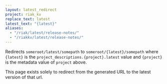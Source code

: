 ```yaml
---
layout: latest_redirect
project: riak_kv
replace_text: latest
latest_text: "{latest}"
aliases:
  - "/riak/latest/release-notes/"
  - "/riakkv/latest/release-notes/"
---
```


Redirects `someroot/latest/somepath` to `someroot/{latest}/somepath` 
where `{latest}` is the `project_descriptions.{project}.latest` value
and `{project}` is the metadata value of `project` above.

This page exists solely to redirect from the generated URL to the latest version of
that url.



